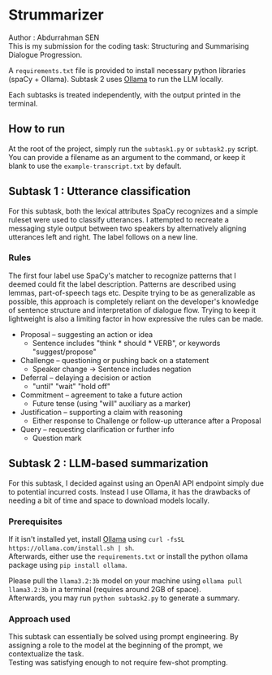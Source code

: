 # Strummarizer

Author : Abdurrahman SEN  
This is my submission for the coding task: Structuring and Summarising Dialogue Progression.  

A `requirements.txt` file is provided to install necessary python libraries (spaCy + Ollama). Subtask 2 uses [Ollama](https://ollama.com/download) to run the LLM locally.  

Each subtasks is treated independently, with the output printed in the terminal.  

## How to run

At the root of the project, simply run the `subtask1.py` or `subtask2.py` script.
You can provide a filename as an argument to the command, or keep it blank to use the `example-transcript.txt` by default.  

## Subtask 1 : Utterance classification

For this subtask, both the lexical attributes SpaCy recognizes and a simple ruleset were used to classify utterances.
I attempted to recreate a messaging style output between two speakers by alternatively aligning utterances left and right. The label follows on a new line.

### Rules

The first four label use SpaCy's matcher to recognize patterns that I deemed could fit the label description. Patterns are described using lemmas, part-of-speech tags etc.
Despite trying to be as generalizable as possible, this approach is completely reliant on the developer's knowledge of sentence structure and interpretation of dialogue flow. Trying to keep it lightweight is also a limiting factor in how expressive the rules can be made.

- Proposal – suggesting an action or idea
  - Sentence includes "think \* should \* VERB", or keywords "suggest/propose"
- Challenge – questioning or pushing back on a statement
  - Speaker change -> Sentence includes negation
- Deferral – delaying a decision or action
  - "until" "wait" "hold off"
- Commitment – agreement to take a future action
  - Future tense (using "will" auxiliary as a marker)
- Justification – supporting a claim with reasoning
  - Either response to Challenge or follow-up utterance after a Proposal
- Query – requesting clarification or further info
  - Question mark

## Subtask 2 : LLM-based summarization

For this subtask, I decided against using an OpenAI API endpoint simply due to potential incurred costs. Instead I use Ollama, it has the drawbacks of needing a bit of time and space to download models locally.  

### Prerequisites

If it isn't installed yet, install [Ollama](https://ollama.com/download) using `curl -fsSL https://ollama.com/install.sh | sh`.  
Afterwards, either use the `requirements.txt` or install the python ollama package using `pip install ollama`.  

Please pull the `llama3.2:3b` model on your machine using `ollama pull llama3.2:3b` in a terminal (requires around 2GB of space).  
Afterwards, you may run `python subtask2.py` to generate a summary.

### Approach used

This subtask can essentially be solved using prompt engineering. By assigning a role to the model at the beginning of the prompt, we contextualize the task.  
Testing was satisfying enough to not require few-shot prompting.  
